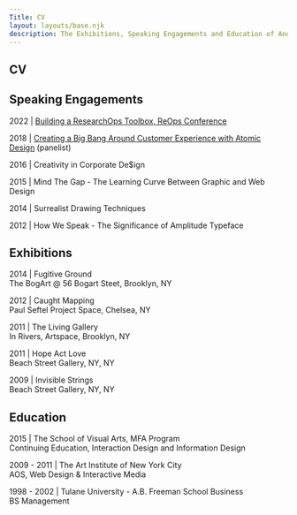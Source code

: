 ```yaml
---
Title: CV
layout: layouts/base.njk
description: The Exhibitions, Speaking Engagements and Education of Andy Garber-Browne
---
```


<div class="about-page">
<section class="cv">

# CV

## Speaking Engagements

2022 | [Building a ResearchOps Toolbox, ReOps Conference](https://joinlearners.com/talk/building-a-researchops-toolbox)

2018 | <a href="quent.com/atomic-design-nyc-2018" target="_blank">Creating a Big Bang Around Customer Experience with Atomic Design</a> (panelist)

2016 | Creativity in Corporate De$ign 

2015 | Mind The Gap - The Learning Curve Between Graphic and Web Design
        
2014 | Surrealist Drawing Techniques

2012 | How We Speak - The Significance of Amplitude Typeface

## Exhibitions

2014 | Fugitive Ground  
The BogArt @ 56 Bogart Steet, Brooklyn, NY

2012 | Caught Mapping  
Paul Seftel Project Space, Chelsea, NY

2011 | The Living Gallery  
In Rivers, Artspace, Brooklyn, NY

2011 | Hope Act Love  
Beach Street Gallery, NY, NY

2009 | Invisible Strings  
Beach Street Gallery, NY, NY 

    
## Education

2015 | The School of Visual Arts, MFA Program   
Continuing Education, Interaction Design and Information Design

2009 - 2011 | The Art Institute of New York City   
AOS, Web Design & Interactive Media

1998 - 2002 | Tulane University - A.B. Freeman School  Business    
BS Management

</section>
</div>
